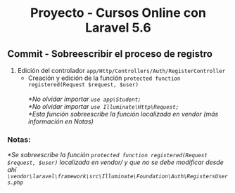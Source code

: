 
<!-- Title -->
<h1 align="center">Proyecto - Cursos Online con Laravel 5.6</h1>
<!-- End Title -->

<!-- Commit name -->
<h2>Commit - <strong>Sobreescribir el proceso de registro</strong></h2>
<!-- End Commit name -->

<!-- Commit instructions -->
<ol>
  <li>
    Edición del controlador <code>app/Http/Controllers/Auth/RegisterController</code>
    <ul>
      <li>Creación y edición de la función <code>protected function registered(Request $request, $user)</code></li>
      <br>
      <em>*No olvidar importar <code>use app\Student;</code></em>
      <br>
      <em>*No olvidar importar <code>use Illuminate\Http\Request;</code></em>
      <br>
      <em>*Esta función sobreescribe la función localizada en vendor (más información en Notas)</em>
    </ul>
  </li>
</ol>
<!-- End Commit instructions -->

  <!-- Notes -->
  <h3>Notas:</h3>
  <ul>
    
  </ul>

  <em>
    *Se sobreescribe la función <code>protected function registered(Request $request, $user)</code> 
     localizada en vendor/ y que no se debe modificar desde ahí
    <br>
    <code>\vendor\laravel\framework\src\Illuminate\Foundation\Auth\RegistersUsers.php</code>
  </em>
  <!-- End notes -->